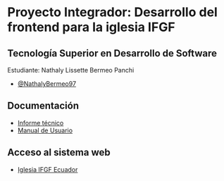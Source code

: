 # Proyecto Integrador: Desarrollo del frontend para la iglesia IFGF

## Tecnología Superior en Desarrollo de Software

Estudiante: Nathaly Lissette Bermeo Panchi 

- [@NathalyBermeo97](https://github.com/NathalyBermeo97)

## Documentación

- [Informe técnico](https://drive.google.com/file/d/1qV1a25Mtmk5_Mrxg9QLWBFXbQ_WjckT7/view?usp=sharing)
- [Manual de Usuario](https://user-images.githubusercontent.com/66235614/155800902-65050296-e7cf-45b9-ab44-3bffdd433f86.png)

## Acceso al sistema web

- [Iglesia IFGF Ecuador](https://ifgf.vercel.app)


